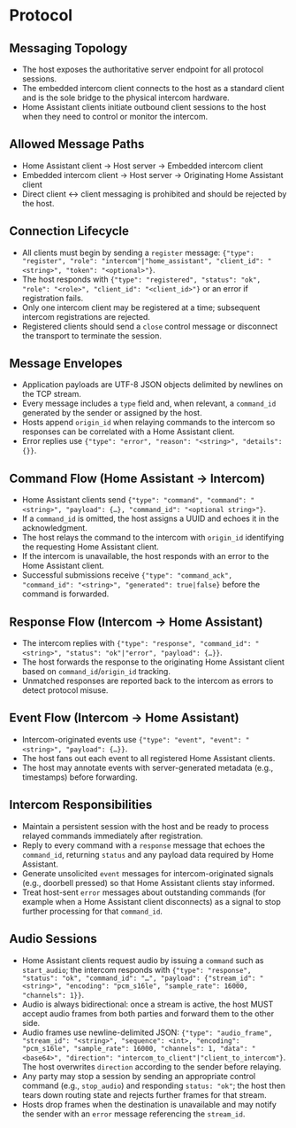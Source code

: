 # Protocol

## Messaging Topology
- The host exposes the authoritative server endpoint for all protocol sessions.
- The embedded intercom client connects to the host as a standard client and is the sole bridge to the physical intercom hardware.
- Home Assistant clients initiate outbound client sessions to the host when they need to control or monitor the intercom.

## Allowed Message Paths
- Home Assistant client → Host server → Embedded intercom client
- Embedded intercom client → Host server → Originating Home Assistant client
- Direct client ↔ client messaging is prohibited and should be rejected by the host.

## Connection Lifecycle
- All clients must begin by sending a `register` message: `{"type": "register", "role": "intercom"|"home_assistant", "client_id": "<string>", "token": "<optional>"}`.
- The host responds with `{"type": "registered", "status": "ok", "role": "<role>", "client_id": "<client_id>"}` or an error if registration fails.
- Only one intercom client may be registered at a time; subsequent intercom registrations are rejected.
- Registered clients should send a `close` control message or disconnect the transport to terminate the session.

## Message Envelopes
- Application payloads are UTF-8 JSON objects delimited by newlines on the TCP stream.
- Every message includes a `type` field and, when relevant, a `command_id` generated by the sender or assigned by the host.
- Hosts append `origin_id` when relaying commands to the intercom so responses can be correlated with a Home Assistant client.
- Error replies use `{"type": "error", "reason": "<string>", "details": {}}`.

## Command Flow (Home Assistant → Intercom)
- Home Assistant clients send `{"type": "command", "command": "<string>", "payload": {…}, "command_id": "<optional string>"}`.
- If a `command_id` is omitted, the host assigns a UUID and echoes it in the acknowledgment.
- The host relays the command to the intercom with `origin_id` identifying the requesting Home Assistant client.
- If the intercom is unavailable, the host responds with an error to the Home Assistant client.
- Successful submissions receive `{"type": "command_ack", "command_id": "<string>", "generated": true|false}` before the command is forwarded.

## Response Flow (Intercom → Home Assistant)
- The intercom replies with `{"type": "response", "command_id": "<string>", "status": "ok"|"error", "payload": {…}}`.
- The host forwards the response to the originating Home Assistant client based on `command_id`/`origin_id` tracking.
- Unmatched responses are reported back to the intercom as errors to detect protocol misuse.

## Event Flow (Intercom → Home Assistant)
- Intercom-originated events use `{"type": "event", "event": "<string>", "payload": {…}}`.
- The host fans out each event to all registered Home Assistant clients.
- The host may annotate events with server-generated metadata (e.g., timestamps) before forwarding.

## Intercom Responsibilities
- Maintain a persistent session with the host and be ready to process relayed commands immediately after registration.
- Reply to every command with a `response` message that echoes the `command_id`, returning `status` and any payload data required by Home Assistant.
- Generate unsolicited `event` messages for intercom-originated signals (e.g., doorbell pressed) so that Home Assistant clients stay informed.
- Treat host-sent `error` messages about outstanding commands (for example when a Home Assistant client disconnects) as a signal to stop further processing for that `command_id`.

## Audio Sessions
- Home Assistant clients request audio by issuing a `command` such as `start_audio`; the intercom responds with `{"type": "response", "status": "ok", "command_id": "…", "payload": {"stream_id": "<string>", "encoding": "pcm_s16le", "sample_rate": 16000, "channels": 1}}`.
- Audio is always bidirectional: once a stream is active, the host MUST accept audio frames from both parties and forward them to the other side.
- Audio frames use newline-delimited JSON: `{"type": "audio_frame", "stream_id": "<string>", "sequence": <int>, "encoding": "pcm_s16le", "sample_rate": 16000, "channels": 1, "data": "<base64>", "direction": "intercom_to_client"|"client_to_intercom"}`. The host overwrites `direction` according to the sender before relaying.
- Any party may stop a session by sending an appropriate control command (e.g., `stop_audio`) and responding `status: "ok"`; the host then tears down routing state and rejects further frames for that stream.
- Hosts drop frames when the destination is unavailable and may notify the sender with an `error` message referencing the `stream_id`.
